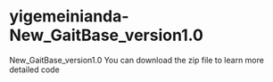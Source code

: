 # yigemeinianda-New_GaitBase_version1.0
New_GaitBase_version1.0
You can download the zip file to learn more detailed code

